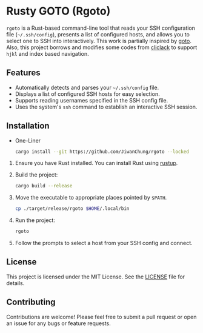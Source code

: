 # Rusty GOTO (Rgoto)

`rgoto` is a Rust-based command-line tool that reads your SSH configuration file (`~/.ssh/config`), presents a list of configured hosts, and allows you to select one to SSH into interactively.
This work is partially inspired by [goto](https://github.com/grafviktor/goto).
Also, this project borrows and modifies some codes from [cliclack](https://github.com/fadeevab/cliclack) to support `hjkl` and index based navigation.

## Features

- Automatically detects and parses your `~/.ssh/config` file.
- Displays a list of configured SSH hosts for easy selection.
- Supports reading usernames specified in the SSH config file.
- Uses the system's `ssh` command to establish an interactive SSH session.

## Installation

- One-Liner

    ```sh
    cargo install --git https://github.com/JiwanChung/rgoto --locked
    ```

1. Ensure you have Rust installed. You can install Rust using [rustup](https://rustup.rs/).

2. Build the project:

    ```sh
    cargo build --release
    ```

3. Move the executable to appropriate places pointed by `$PATH`.

    ```sh
    cp ./target/release/rgoto $HOME/.local/bin
    ```
  

1. Run the project:

    ```sh
    rgoto
    ```


2. Follow the prompts to select a host from your SSH config and connect.

## License

This project is licensed under the MIT License. See the [LICENSE](LICENSE) file for details.

## Contributing

Contributions are welcome! Please feel free to submit a pull request or open an issue for any bugs or feature requests.
